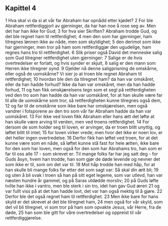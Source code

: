 ## Kapittel 4

1 Hva skal vi da si at vår far Abraham har opnådd etter kjødet?
2 For ble Abraham rettferdiggjort av gjerninger, da har han noe å rose seg av. Men det har han ikke for Gud;
3 for hva sier Skriften? Abraham trodde Gud, og det ble regnet ham til rettferdighet;
4 men den som har gjerninger, ham tilregnes lønnen ikke av nåde, men som skyldighet;
5 den derimot som ikke har gjerninger, men tror på ham som rettferdiggjør den ugudelige, ham regnes hans tro til rettferdighet.
6 Slik priser også David det menneske salig som Gud tilregner rettferdighet uten gjerninger:
7 Salige er de hvis overtredelser er forlatt, og hvis synder er skjult,
8 salig er den mann som Herren ikke tilregner synd.
9 Gjelder nå denne saligprisning de omskårne, eller også de uomskårne? Vi sier jo at troen ble regnet Abraham til rettferdighet;
10 hvordan ble den da tilregnet ham? da han var omskåret, eller da han hadde forhud? Ikke da han var omskåret, men da han hadde forhud,
11 og han fikk omskjærelsens tegn som et segl på rettferdigheten ved den tro som han hadde da han var uomskåret, for at han skulle være far til alle de uomskårne som tror, så rettferdigheten kunne tilregnes også dem,
12 og far til de omskårne som ikke bare har omskjærelsen, men også vandrer i fotsporene av den tro som vår far Abraham hadde da han var uomskåret.
13 For ikke ved loven fikk Abraham eller hans ætt det løfte at han skulle være arving til verden, men ved troens rettferdighet.
14 For dersom de som holder seg til loven, er arvinger, da er troen blitt unyttig, og løftet blitt til intet;
15 for loven virker vrede; men hvor det ikke er noen lov, er det heller ingen overtredelse.
16 Derfor fikk han løftet ved troen, for at det kunne være som en nåde, så løftet kunne stå fast for hele ætten, ikke bare for den som har loven, men også for den som har Abrahams tro, han som er far til oss alle
17 - som skrevet er: Til mange folks far har jeg satt deg - for Guds åsyn, hvem han trodde, han som gjør de døde levende og nevner det som ikke er til, som om det var til.
18 Mot håp trodde han med håp, for at han skulle bli mange folks far etter det som sagt var: Så skal din ætt bli;
19 og uten å bli svak i troen så han på sitt eget legeme, som var utlevd, han var næsten hundre år gammel, og på Saras utdødde morsliv;
20 på Guds løfte tvilte han ikke i vantro, men ble sterk i sin tro, idet han gav Gud æren
21 og var fullt viss på at det han hadde lovt, det var han også mektig til å gjøre.
22 Derfor ble det også regnet ham til rettferdighet.
23 Men ikke bare for hans skyld er det skrevet at det ble tilregnet ham,
24 men også for vår skyld, som det vil bli tilregnet, vi som tror på ham som opvakte Jesus, vår Herre, fra de døde,
25 han som ble gitt for våre overtredelser og oppreist til vår rettferdiggjørelse.

